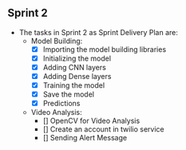 ## Sprint 2
- The tasks in Sprint 2 as Sprint Delivery Plan are:
  - Model Building:
    - [x] Importing the model building libraries
    - [x] Initializing the model
    - [x] Adding CNN layers
    - [x] Adding Dense layers
    - [x] Training the model
    - [x] Save the model
    - [x] Predictions
  - Video Analysis:
    - [] OpenCV for Video Analysis
    - [] Create an account in twilio service
    - [] Sending Alert Message

